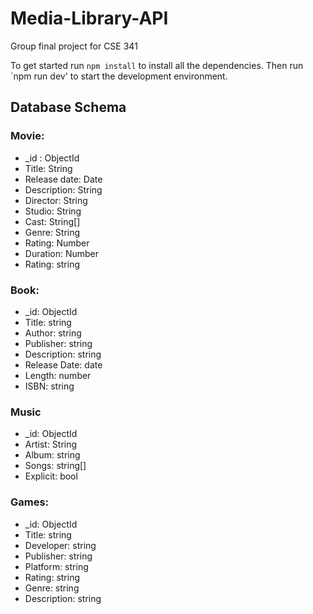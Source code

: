 # Media-Library-API
Group final project for CSE 341

To get started run `npm install` to install all the dependencies. Then run `npm run dev' to start the development environment.

## Database Schema
### Movie:
-	_id : ObjectId
-	Title: String
-	Release date: Date
-	Description: String
-	Director: String
-	Studio: String
-	Cast: String[]
-	Genre: String
-	Rating: Number
-	Duration: Number
-	Rating: string
### Book:
-	_id: ObjectId
-	Title: string
-	Author: string
-	Publisher: string
-	Description: string
-	Release Date: date
-	Length: number
-	ISBN: string
### Music
-	_id: ObjectId
-	Artist: String
-	Album: string
-	Songs: string[]
-	Explicit: bool
### Games:
-	_id: ObjectId
-	Title: string
-	Developer: string
-	Publisher: string
-	Platform: string
-	Rating: string
-	Genre: string
-	Description: string
